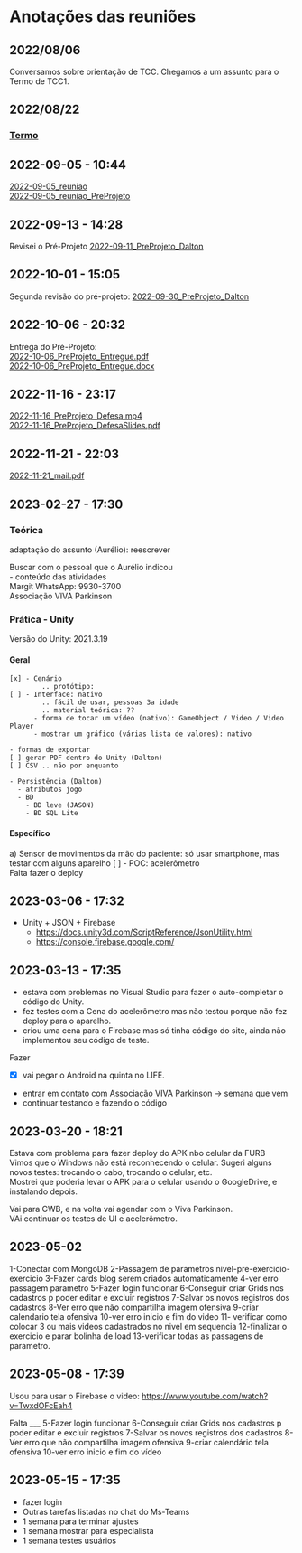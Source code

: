 # Anotações das reuniões  

## 2022/08/06  

Conversamos sobre orientação de TCC. Chegamos a um assunto para o Termo de TCC1.

## 2022/08/22

### [Termo](./Termo.pdf "Termo")  

## 2022-09-05 - 10:44

[2022-09-05_reuniao](2022-09-05_reuniao.pdf "2022-09-05_reuniao")  
[2022-09-05_reuniao_PreProjeto](2022-09-05_reuniao_PreProjeto.pdf "2022-09-05_reuniao_PreProjeto")  

## 2022-09-13 - 14:28

Revisei o Pré-Projeto [2022-09-11_PreProjeto_Dalton](2022-09-11_PreProjeto_Dalton.pdf "2022-09-11_PreProjeto_Dalton")  

## 2022-10-01 - 15:05

Segunda revisão do pré-projeto: [2022-09-30_PreProjeto_Dalton](2022-09-30_PreProjeto_Dalton.pdf "2022-09-30_PreProjeto_Dalton")  

## 2022-10-06 - 20:32

Entrega do Pré-Projeto:  
[2022-10-06_PreProjeto_Entregue.pdf](2022-10-06_PreProjeto_Entregue.pdf "2022-10-06_PreProjeto_Entregue.pdf")  
[2022-10-06_PreProjeto_Entregue.docx](2022-10-06_PreProjeto_Entregue.docx "2022-10-06_PreProjeto_Entregue.docx")  

## 2022-11-16 - 23:17

[2022-11-16_PreProjeto_Defesa.mp4](2022-11-16_PreProjeto_Defesa.mp4)  
[2022-11-16_PreProjeto_DefesaSlides.pdf](2022-11-16_PreProjeto_DefesaSlides.pdf)  

## 2022-11-21 - 22:03

[2022-11-21_mail.pdf](2022-11-21_mail.pdf "2022-11-21_mail.pdf")  

## 2023-02-27 - 17:30

### Teórica

  adaptação do assunto (Aurélio): reescrever  

  Buscar com o pessoal que o Aurélio indicou  
    - conteúdo das atividades  
    Margit WhatsApp: 9930-3700  
    Associação VIVA Parkinson  
  
### Prática - Unity

Versão do Unity: 2021.3.19

#### Geral

    [x] - Cenário
            .. protótipo:
    [ ] - Interface: nativo 
            .. fácil de usar, pessoas 3a idade
            .. material teórica: ??
          - forma de tocar um vídeo (nativo): GameObject / Video / Video Player
          - mostrar um gráfico (várias lista de valores): nativo

    - formas de exportar
    [ ] gerar PDF dentro do Unity (Dalton)
    [ ] CSV .. não por enquanto

    - Persistência (Dalton)
      - atributos jogo
      - BD
        - BD leve (JASON)
        - BD SQL Lite

#### Específico

a) Sensor de movimentos da mão do paciente: só usar smartphone, mas testar com alguns aparelho
    [ ] - POC: acelerômetro  
        Falta fazer o deploy  

## 2023-03-06 - 17:32

- Unity + JSON + Firebase
  - https://docs.unity3d.com/ScriptReference/JsonUtility.html
  - https://console.firebase.google.com/

## 2023-03-13 - 17:35

- estava com problemas no Visual Studio para fazer o auto-completar o código do Unity.  
- fez testes com a Cena do acelerômetro mas não testou porque não fez deploy para o aparelho.  
- criou uma cena para o Firebase mas só tinha código do site, ainda não implementou seu código de teste.  

Fazer  

- [x] vai pegar o Android na quinta no LIFE.  
- entrar em contato com Associação VIVA Parkinson -> semana que vem  
- continuar testando e fazendo o código  

## 2023-03-20 - 18:21

Estava com problema para fazer deploy do APK nbo celular da FURB  
Vimos que o Windows não está reconhecendo o celular. Sugeri alguns novos testes: trocando o cabo, trocando o celular, etc.  
Mostrei que poderia levar o APK para o celular usando o GoogleDrive, e instalando depois.  

Vai para CWB, e na volta vai agendar com o Viva Parkinson.  
VAi continuar os testes de UI e acelerômetro.  

## 2023-05-02

1-Conectar com MongoDB
2-Passagem de parametros nivel-pre-exercicio-exercicio
3-Fazer cards blog serem criados automaticamente
4-ver erro passagem parametro
5-Fazer login funcionar
6-Conseguir criar Grids nos cadastros p poder editar e excluir registros
7-Salvar os novos registros dos cadastros
8-Ver erro que não compartilha imagem ofensiva
9-criar calendario tela ofensiva
10-ver erro inicio e fim do video
11- verificar como colocar 3 ou mais videos cadastrados no nivel em sequencia
12-finalizar o exercicio e parar bolinha de load
13-verificar todas as passagens de parametro.

## 2023-05-08 - 17:39

Usou para usar o Firebase o video: <https://www.youtube.com/watch?v=TwxdOFcEah4>  

Falta ___
5-Fazer login funcionar
6-Conseguir criar Grids nos cadastros p poder editar e excluir registros
7-Salvar os novos registros dos cadastros
8-Ver erro que não compartilha imagem ofensiva
9-criar calendário tela ofensiva
10-ver erro inicio e fim do vídeo

## 2023-05-15 - 17:35

- fazer login  
- Outras tarefas listadas no chat do Ms-Teams  
- 1 semana para terminar ajustes  
- 1 semana mostrar para especialista  
- 1 semana testes usuários  
